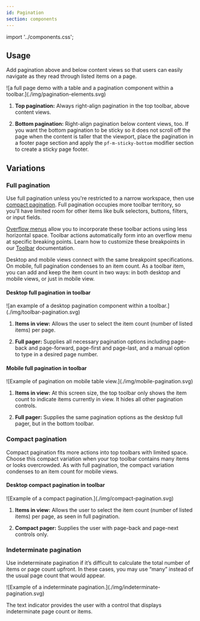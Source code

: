 ```yaml
---
id: Pagination
section: components
---
```


import '../components.css';

## Usage
Add pagination above and below content views so that users can easily navigate as they read through listed items on a page.

<div class="ws-docs-content-img">
![a full page demo with a table and a pagination component within a toolbar.](./img/pagination-elements.svg)
</div>

1. **Top pagination:** Always right-align pagination in the top toolbar, above content views.

2. **Bottom pagination:** Right-align pagination below content views, too. If you want the bottom pagination to be sticky so it does not scroll off the page when the content is taller that the viewport, place the pagination in a footer page section and apply the `pf-m-sticky-bottom` modifier section to 
create a sticky page footer.
## Variations 
### Full pagination

Use full pagination unless you're restricted to a narrow workspace, then use <a href="#compact-pagination">compact pagination</a>. Full pagination occupies more toolbar territory, so you'll have limited room for other items like bulk selectors, buttons, filters, or input fields.

[Overflow menus](/components/toolbar/design-guidelines#overflow-menu) allow you to incorporate these toolbar actions using less horizontal space. Toolbar actions automatically form into an overflow menu at specific breaking points. Learn how to customize these breakpoints in our [Toolbar](/components/toolbar/design-guidelines) documentation.

Desktop and mobile views connect with the same breakpoint specifications. On mobile, full pagination condenses to an item count. As a toolbar item, you can add and keep the item count in two ways: in both desktop and mobile views, or just in mobile view.

#### Desktop full pagination in toolbar

<div class="ws-docs-content-img">
![an example of a desktop pagination component within a toolbar.](./img/toolbar-pagination.svg)
</div>

1. **Items in view:** Allows the user to select the item count (number of listed items) per page.

2. **Full pager:** Supplies all necessary pagination options including page-back and page-forward, page-first and page-last, and a manual option to type in a desired page number.

#### Mobile full pagination in toolbar

<div class="ws-docs-content-img">
![Example of pagination on mobile table view.](./img/mobile-pagination.svg)
</div>

1. **Items in view:** At this screen size, the top toolbar only shows the item count to indicate items currently in view. It hides all other pagination controls.

2. **Full pager:** Supplies the same pagination options as the desktop full pager, but in the bottom toolbar.

### Compact pagination

Compact pagination fits more actions into top toolbars with limited space. Choose this compact variation when your top toolbar contains many items or looks overcrowded. As with full pagination, the compact variation condenses to an item count for mobile views.

#### Desktop compact pagination in toolbar

<div class="ws-docs-content-img">
![Example of a compact pagination.](./img/compact-pagination.svg)
</div>

1. **Items in view:** Allows the user to select the item count (number of listed items) per page, as seen in full pagination.

2. **Compact pager:** Supplies the user with page-back and page-next controls only.

### Indeterminate pagination

Use indeterminate pagination if it’s difficult to calculate the total number of items or page count upfront. In these cases, you may use “many” instead of the usual page count that would appear.

<div class="ws-docs-content-img">
![Example of a indeterminate pagination.](./img/indeterminate-pagination.svg)
</div>

The text indicator provides the user with a control that displays indeterminate page count or items.
